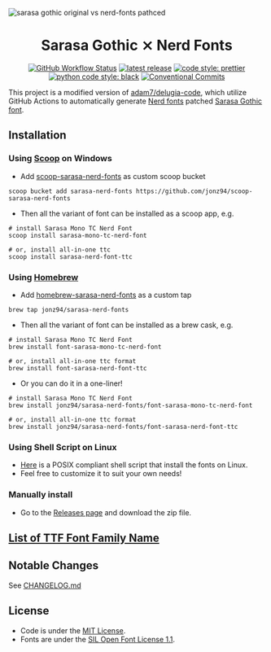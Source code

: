 ![sarasa gothic original vs nerd-fonts pathced](https://i.imgur.com/vZVe5bG.png)

<h1 align="center">Sarasa Gothic ⨯ Nerd Fonts</h1>

<p align="center">
  <a href="https://github.com/jonz94/Sarasa-Gothic-Nerd-Font/actions"><img alt="GitHub Workflow Status" src="https://img.shields.io/github/actions/workflow/status/jonz94/Sarasa-Gothic-Nerd-Fonts/generate-fonts.yml?branch=v0.38.0-0&label=generate%20fonts&logo=github&style=flat-square"></a>
  <a href="https://github.com/jonz94/Sarasa-Gothic-Nerd-Fonts/releases/latest"><img alt="latest release" src="https://img.shields.io/github/v/release/jonz94/Sarasa-Gothic-Nerd-Fonts?style=flat-square"></a>
  <a href="https://github.com/prettier/prettier"><img alt="code style: prettier" src="https://img.shields.io/badge/code_style-prettier-ff69b4.svg?style=flat-square"></a>
  <a href="https://github.com/psf/black"><img alt="python code style: black" src="https://img.shields.io/badge/python%20code%20style-black-000000.svg?style=flat-square"></a>
  <a href="https://conventionalcommits.org"><img alt="Conventional Commits" src="https://img.shields.io/badge/Conventional%20Commits-1.0.0-%23FE5196?style=flat-square"></a>
</p>

This project is a modified version of [adam7/delugia-code](https://github.com/adam7/delugia-code), which utilize GitHub Actions to automatically generate [Nerd fonts](https://github.com/ryanoasis/nerd-fonts) patched [Sarasa Gothic font](https://github.com/be5invis/Sarasa-Gothic).

## Installation

### Using [Scoop](https://scoop.sh) on Windows

- Add [scoop-sarasa-nerd-fonts](https://github.com/jonz94/scoop-sarasa-nerd-fonts) as custom scoop bucket

```shell
scoop bucket add sarasa-nerd-fonts https://github.com/jonz94/scoop-sarasa-nerd-fonts
```

- Then all the variant of font can be installed as a scoop app, e.g.

```shell
# install Sarasa Mono TC Nerd Font
scoop install sarasa-mono-tc-nerd-font

# or, install all-in-one ttc
scoop install sarasa-nerd-font-ttc
```

### Using [Homebrew](https://brew.sh/)

- Add [homebrew-sarasa-nerd-fonts](https://github.com/jonz94/homebrew-sarasa-nerd-fonts) as a custom tap

```shell
brew tap jonz94/sarasa-nerd-fonts
```

- Then all the variant of font can be installed as a brew cask, e.g.

```shell
# install Sarasa Mono TC Nerd Font
brew install font-sarasa-mono-tc-nerd-font

# or, install all-in-one ttc format
brew install font-sarasa-nerd-font-ttc
```

- Or you can do it in a one-liner!

```shell
# install Sarasa Mono TC Nerd Font
brew install jonz94/sarasa-nerd-fonts/font-sarasa-mono-tc-nerd-font

# or, install all-in-one ttc format
brew install jonz94/sarasa-nerd-fonts/font-sarasa-nerd-font-ttc
```

### Using Shell Script on Linux

- [Here](https://gist.github.com/jonz94/bf5b885e656caa88b6adbf6df93612e2) is a POSIX compliant shell script that install the fonts on Linux.
- Feel free to customize it to suit your own needs!

### Manually install

- Go to the [Releases page](https://github.com/jonz94/Sarasa-Gothic-Nerd-Fonts/releases) and download the zip file.

## [List of TTF Font Family Name](docs/ttf-font-family-name.md)

## Notable Changes

See [CHANGELOG.md](CHANGELOG.md)

## License

- Code is under the [MIT License](LICENSE).
- Fonts are under the [SIL Open Font License 1.1](https://github.com/be5invis/Sarasa-Gothic/blob/master/LICENSE).
